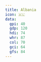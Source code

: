 ```yaml
---
title: Albania
icon: 🇦🇱
data:
  gpi: 40
  gdp: 120
  hdi: 74
  whr: 87
  col: 70
  gci: 64
  gfs: 84
---
```

